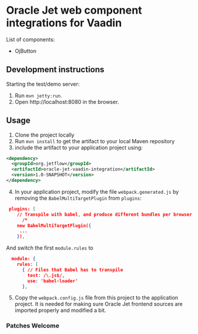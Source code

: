 # Oracle Jet web component integrations for Vaadin

List of components:
- OjButton

## Development instructions

Starting the test/demo server:
1. Run `mvn jetty:run`.
2. Open http://localhost:8080 in the browser.

## Usage

1. Clone the project locally
2. Run `mvn install` to get the artifact to your local Maven repository
3. include the artifact to your application project using:
```xml
<dependency>
  <groupId>org.jetflow</groupId>
  <artifactId>oracle-jet-vaadin-integration</artifactId>
  <version>1.0-SNAPSHOT</version>
</dependency>
```
4. In your application project, modify the file `webpack.generated.js` by removing the
`BabelMultiTargetPlugin` from `plugins`: 
```json
 plugins: [
    // Transpile with babel, and produce different bundles per browser
      /*
    new BabelMultiTargetPlugin({
     ...
    }),
```
And switch the first `module.rules` to 
```json
  module: {
    rules: [
      { // Files that Babel has to transpile
        test: /\.js$/,
        use: 'babel-loader'
      },
```
5. Copy the `webpack.config.js` file from this project to the application project.
It is needed for making sure Oracle Jet frontend sources are imported properly and modified a bit. 

### Patches Welcome